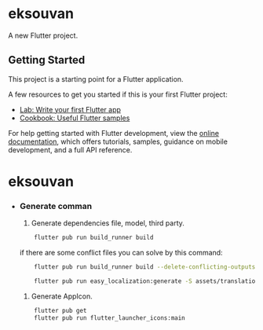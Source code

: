 # eksouvan

A new Flutter project.

## Getting Started

This project is a starting point for a Flutter application.

A few resources to get you started if this is your first Flutter project:

- [Lab: Write your first Flutter app](https://docs.flutter.dev/get-started/codelab)
- [Cookbook: Useful Flutter samples](https://docs.flutter.dev/cookbook)

For help getting started with Flutter development, view the
[online documentation](https://docs.flutter.dev/), which offers tutorials,
samples, guidance on mobile development, and a full API reference.
# eksouvan

- ### Generate comman
    1. Generate dependencies file, model, third party.
    ```bash
        flutter pub run build_runner build
    ``` 
  if there are some conflict files you can solve by this command:

    ```bash
        flutter pub run build_runner build --delete-conflicting-outputs
    ``` 
    ```bash
        flutter pub run easy_localization:generate -S assets/translations -f keys -o locale_keys.g.dart
    ``` 
    1. Generate AppIcon.
    ```bash
        flutter pub get
        flutter pub run flutter_launcher_icons:main
    ``` 
